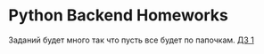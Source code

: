 # Python Backend Homeworks
Заданий будет много так что пусть все будет по папочкам. 
[ДЗ 1](https://github.com/GlebIsrailevich/AiTH-Backend/tree/master/Backend_HW1)
